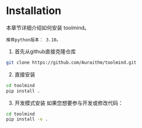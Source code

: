 # Installation

本章节详细介绍如何安装 toolmind。
```{note}
推荐python版本： 3.10。
```


1. 首先从github直接克隆仓库
```bash
git clone https://github.com/Auraithm/toolmind.git
```

2. 直接安装
```bash
cd toolmind
pip install .
```

3. 开发模式安装
如果您想要参与开发或修改代码：
```bash
cd toolmind
pip install -e .
```
